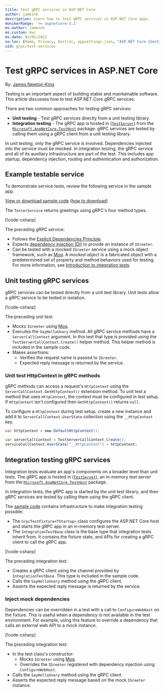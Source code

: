 ```yaml
---
title: Test gRPC services in ASP.NET Core
author: jamesnk
description: Learn how to test gRPC services in ASP.NET Core apps.
monikerRange: '>= aspnetcore-3.1'
ms.author: jamesnk
ms.custom: mvc
ms.date: 01/01/2022
no-loc: [Home, Privacy, Kestrel, appsettings.json, "ASP.NET Core Identity", cookie, Cookie, Blazor, "Blazor Server", "Blazor WebAssembly", "Identity", "Let's Encrypt", Razor, SignalR]
uid: grpc/test-services
---
```

# Test gRPC services in ASP.NET Core

By: [James Newton-King](https://twitter.com/jamesnk)

Testing is an important aspect of building stable and maintainable software. This article discusses how to test ASP.NET Core gRPC services.

There are two common approaches for testing gRPC services:

* **Unit testing** - Test gRPC services directly from a unit testing library.
* **Integration testing** - The gRPC app is hosted in ([`TestServer`](/dotnet/api/microsoft.aspnetcore.testhost.testserver)) from the [`Microsoft.AspNetCore.TestHost`](https://www.nuget.org/packages/Microsoft.AspNetCore.TestHost/) package. gRPC services are tested by calling them using a gRPC client from a unit testing library.

In unit testing, only the gRPC service is involved. Dependencies injected into the service must be mocked. In integration testing, the gRPC service and all of its auxiliary infrastructure are part of the test. This includes app startup, dependency injection, routing and authentication and authorization.

## Example testable service

To demonstrate service tests, review the following service in the sample app. 

[View or download sample code](https://github.com/dotnet/AspNetCore.Docs/tree/main/aspnetcore/grpc/test-services/sample) ([how to download](xref:index#how-to-download-a-sample))

The `TesterService` returns greetings using gRPC's four method types.

[!code-csharp[](test-services/sample/Server/Services/TesterService.cs?name=snippet_TesterService&highlight=1,5)]

The preceding gRPC service:

* Follows the [Explicit Dependencies Principle](/dotnet/architecture/modern-web-apps-azure/architectural-principles#explicit-dependencies).
* Expects [dependency injection (DI)](xref:fundamentals/dependency-injection) to provide an instance of `IGreeter`.
* Can be tested with a mocked `IGreeter` service using a mock object framework, such as [Moq](https://www.nuget.org/packages/Moq/). A *mocked object* is a fabricated object with a predetermined set of property and method behaviors used for testing. For more information, see [Introduction to integration tests](xref:test/integration-tests#introduction-to-integration-tests).

## Unit testing gRPC services

gRPC services can be tested directly from a unit test library. Unit tests allow a gRPC service to be tested in isolation.

[!code-csharp[](test-services/sample/Tests/Server/UnitTests/GreeterServiceTests.cs?name=snippet_SayHelloUnaryTest)]

The preceding unit test:

* Mocks `IGreeter` using [Moq](https://www.nuget.org/packages/Moq/).
* Executes the `SayHelloUnary` method. All gRPC service methods have a `ServerCallContext` argument. In this test that type is provided using the `TestServerCallContext.Create()` helper method. This helper method is included in the sample code.
* Makes assertions:
  * Verifies the request name is passed to `IGreeter`.
  * Expected reply message is returned by the service.

### Unit test HttpContext in gRPC methods

gRPC methods can access a request's `HttpContext` using the `ServerCallContext.GetHttpContext()` extension method. To unit test a method that uses `HttpContext`, the context must be configured in test setup. If `HttpContext` isn't configured then `GetHttpContext()` returns `null`.

To configure a `HttpContext` during test setup, create a new instance and add it to `ServerCallContext.UserState` collection using the `__HttpContext` key.

```csharp
var httpContext = new DefaultHttpContext();

var serverCallContext = TestServerCallContext.Create();
serviceCallContext.UserState["__HttpContext"] = httpContext;
```

## Integration testing gRPC services

Integration tests evaluate an app's components on a broader level than unit tests. The gRPC app is hosted in ([`TestServer`](/dotnet/api/microsoft.aspnetcore.testhost.testserver)), an in-memory test server from the [`Microsoft.AspNetCore.TestHost`](https://www.nuget.org/packages/Microsoft.AspNetCore.TestHost/) package.

In integration tests, the gRPC app is started by the unit test library, and then gRPC services are tested by calling them using the gRPC client.

The [sample code](https://github.com/dotnet/AspNetCore.Docs/tree/main/aspnetcore/mvc/controllers/testing/samples/) contains infrastructure to make integration testing possible:
* The `GrpcTestFixture<TStartup>` class configures the ASP.NET Core host and starts the gRPC app in an in-memory test server.
* The `IntegrationTestBase` class is the base type that integration tests inherit from. It contains the fixture state, and APIs for creating a gRPC client to call the gRPC app.

[!code-csharp[](test-services/sample/Tests/Server/IntegrationTests/GreeterServiceTests.cs?name=snippet_SayHelloUnaryTest)]

The preceding integration test:

* Creates a gRPC client using the channel provided by `IntegrationTestBase`.  This type is included in the sample code.
* Calls the `SayHelloUnary` method using the gRPC client.
* Asserts the expected reply message is returned by the service.

### Inject mock dependencies

Dependencies can be overridden in a test with a call to `ConfigureWebHost` on the fixture. This is useful when a dependency is not available in the test environment. For example, using this feature to override a dependency that calls an external web API to a mock instance.

[!code-csharp[](test-services/sample/Tests/Server/IntegrationTests/MockedGreeterServiceTests.cs?name=snippet_SayHelloUnaryTest)]

The preceding integration test:

* In the test class's constructor:
  * Mocks `IGreeter` using [Moq](https://www.nuget.org/packages/Moq/).
  * Overrides the `IGreeter` registered with dependency injection using `ConfigureWebHost`. 
* Calls the `SayHelloUnary` method using the gRPC client.
* Asserts the expected reply message based on the mock `IGreeter` instance.
